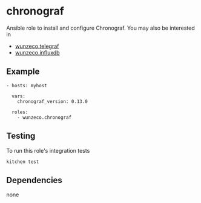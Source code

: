 chronograf
==============

Ansible role to install and configure Chronograf. You may also be interested in
- [wunzeco.telegraf]
- [wunzeco.influxdb]


## Example

```
- hosts: myhost

  vars:
    chronograf_version: 0.13.0

  roles:
    - wunzeco.chronograf
```


## Testing

To run this role's integration tests

```
kitchen test
```


## Dependencies

none


[wunzeco.telegraf]: https://github.com/wunzeco/ansible-telegraf
[wunzeco.influxdb]: https://github.com/wunzeco/ansible-influxdb
